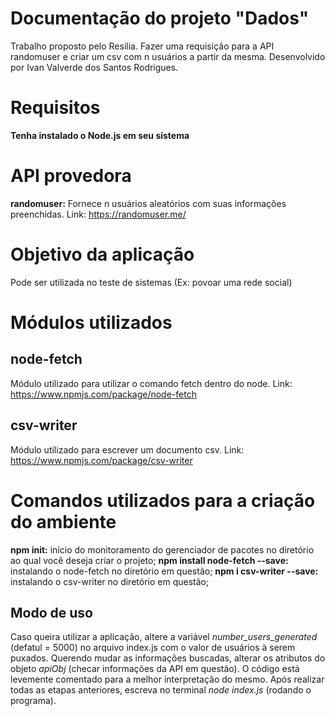 # Documentação do projeto "Dados"
Trabalho proposto pelo Resilia. Fazer uma requisição para a API randomuser e criar um csv com n usuários a partir da mesma.
Desenvolvido por Ivan Valverde dos Santos Rodrigues.

# Requisitos

**Tenha instalado o Node.js em seu sistema**

# API provedora

**randomuser:** Fornece n usuários aleatórios com suas informações preenchidas. Link: https://randomuser.me/

# Objetivo da aplicação

Pode ser utilizada no teste de sistemas (Ex: povoar uma rede social)

# Módulos utilizados

## node-fetch

Módulo utilizado para utilizar o comando fetch dentro do node.
Link: https://www.npmjs.com/package/node-fetch

## csv-writer

Módulo utilizado para escrever um documento csv.
Link: https://www.npmjs.com/package/csv-writer

# Comandos utilizados para a criação do ambiente

**npm init:** início do monitoramento do gerenciador de pacotes no diretório ao qual você deseja criar o projeto;
**npm install node-fetch --save:** instalando o node-fetch no diretório em questão;
**npm i csv-writer --save:** instalando o csv-writer no diretório em questão;

## Modo de uso

Caso queira utilizar a aplicação, altere a variável *number_users_generated* (defatul = 5000) no arquivo index.js com o valor de usuários à serem puxados.
Querendo mudar as informações buscadas, alterar os atributos do objeto *apiObj* (checar informações da API em questão).
O código está levemente comentado para a melhor interpretação do mesmo.
Após realizar todas as etapas anteriores, escreva no terminal *node index.js* (rodando o programa).



